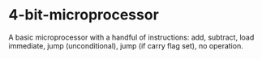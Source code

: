 # 4-bit-microprocessor
A basic microprocessor with a handful of instructions: add, subtract, load immediate, jump (unconditional), jump (if carry flag set), 
no operation.
